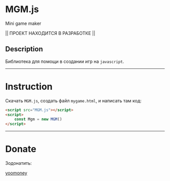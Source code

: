 # MGM.js
Mini game maker

|| ПРОЕКТ НАХОДИТСЯ В РАЗРАБОТКЕ ||

## Description

Библиотека для помощи в создании игр на `javascript`.

<!-- 
**MGM** is a class that is designed to help you program games, animations, presentations, and so on. in javascript. The class has prepared tools for convenient handling of objects in the visual field, the necessary settings and features. An important condition for MGM is accessibility so that novice programmers and even children can use it. If necessary, the class can be easily extended using javascript.

**Advantages**
- Combining different aspects of development: setup, graphics, operation, sound.
- Ease of connection.
- Accessibility for understanding, the use of functions is simplified as much as possible.
- Free.
- Support and control settings from the phone.
- Both canvas and html/css objects.

**Flaws**
- Only 2D.
- Working with sound from standard html functionality.
- Animations only with separate pictures.
- Object colliders are only square and do not rotate.

**Planned in the future**
- Object map editor.
- Methods for animation and working with glued images.
- Working with sound from the Web Audio API.
- More than one collider per object.
- Better physics.
- Own hosting with registration for developers where they could publish their games and have users respond.

**Planned for the distant future**
- 3D.
- Multiplayer. -->

____

# Instruction

Скачать `MGM.js`, создать файл `mygame.html`, и написать там код:

```html
<script src="MGM.js"></script>
<script>
    const Mgm = new MGM()
</script>
```
____

<!-- [MGM class parameters](instruction/MGM-class-parameters.md)

[MGM class variables](instruction/MGM-class-variables.md)

[MGM class methods](instruction/MGM-class-methods.md)

[Mgm object parameters](instruction/Mgm-object-parameters.md)

[Mgm object methods](instruction/Mgm-object-methods.md) -->

# Donate

Зодонатить:

[yoomoney](https://yoomoney.ru/to/410018410401723)

